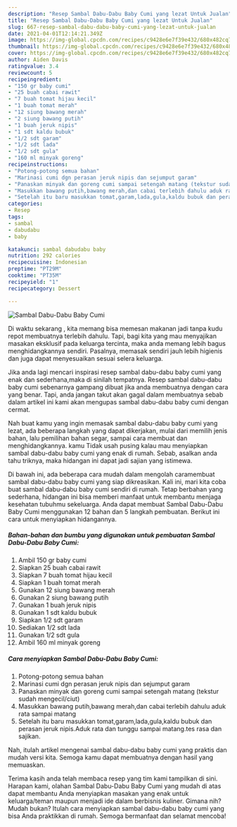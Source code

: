 ```yaml
---
description: "Resep Sambal Dabu-Dabu Baby Cumi yang lezat Untuk Jualan"
title: "Resep Sambal Dabu-Dabu Baby Cumi yang lezat Untuk Jualan"
slug: 667-resep-sambal-dabu-dabu-baby-cumi-yang-lezat-untuk-jualan
date: 2021-04-01T12:14:21.349Z
image: https://img-global.cpcdn.com/recipes/c9428e6e7f39e432/680x482cq70/sambal-dabu-dabu-baby-cumi-foto-resep-utama.jpg
thumbnail: https://img-global.cpcdn.com/recipes/c9428e6e7f39e432/680x482cq70/sambal-dabu-dabu-baby-cumi-foto-resep-utama.jpg
cover: https://img-global.cpcdn.com/recipes/c9428e6e7f39e432/680x482cq70/sambal-dabu-dabu-baby-cumi-foto-resep-utama.jpg
author: Aiden Davis
ratingvalue: 3.4
reviewcount: 5
recipeingredient:
- "150 gr baby cumi"
- "25 buah cabai rawit"
- "7 buah tomat hijau kecil"
- "1 buah tomat merah"
- "12 siung bawang merah"
- "2 siung bawang putih"
- "1 buah jeruk nipis"
- "1 sdt kaldu bubuk"
- "1/2 sdt garam"
- "1/2 sdt lada"
- "1/2 sdt gula"
- "160 ml minyak goreng"
recipeinstructions:
- "Potong-potong semua bahan"
- "Marinasi cumi dgn perasan jeruk nipis dan sejumput garam"
- "Panaskan minyak dan goreng cumi sampai setengah matang (tekstur sudah mengecil/ciut)"
- "Masukkan bawang putih,bawang merah,dan cabai terlebih dahulu aduk rata sampai matang"
- "Setelah itu baru masukkan tomat,garam,lada,gula,kaldu bubuk dan perasan jeruk nipis.Aduk rata dan tunggu sampai matang.tes rasa dan sajikan."
categories:
- Resep
tags:
- sambal
- dabudabu
- baby

katakunci: sambal dabudabu baby 
nutrition: 292 calories
recipecuisine: Indonesian
preptime: "PT29M"
cooktime: "PT35M"
recipeyield: "1"
recipecategory: Dessert

---
```



![Sambal Dabu-Dabu Baby Cumi](https://img-global.cpcdn.com/recipes/c9428e6e7f39e432/680x482cq70/sambal-dabu-dabu-baby-cumi-foto-resep-utama.jpg)

Di waktu  sekarang , kita memang bisa memesan makanan jadi tanpa kudu repot membuatnya terlebih dahulu. Tapi, bagi kita yang mau menyajikan masakan eksklusif pada keluarga tercinta, maka anda memang lebih bagus menghidangkannya sendiri. Pasalnya, memasak sendiri jauh lebih higienis dan juga dapat menyesuaikan sesuai selera keluarga.

Jika anda lagi mencari inspirasi resep sambal dabu-dabu baby cumi yang enak dan sederhana,maka di sinilah tempatnya. Resep sambal dabu-dabu baby cumi  sebenarnya gampang dibuat jika anda membuatnya dengan cara yang benar. Tapi, anda jangan takut akan gagal dalam membuatnya 
sebab dalam artikel ini kami akan mengupas sambal dabu-dabu baby cumi dengan cermat.  



Nah buat kamu yang ingin memasak sambal dabu-dabu baby cumi yang lezat, ada beberapa langkah yang dapat dikerjakan, mulai dari memilih jenis bahan, lalu pemilihan bahan segar, sampai cara membuat dan menghidangkannya. kamu Tidak usah pusing kalau mau menyiapkan sambal dabu-dabu baby cumi yang enak di rumah. Sebab, asalkan anda  tahu triknya, maka hidangan ini dapat jadi sajian yang istimewa.

Di bawah ini, ada beberapa cara mudah dalam mengolah caramembuat sambal dabu-dabu baby cumi yang siap dikreasikan. Kali ini, mari kita coba buat sambal dabu-dabu baby cumi sendiri di rumah. Tetap berbahan yang sederhana, hidangan ini bisa memberi manfaat untuk membantu menjaga kesehatan tubuhmu sekeluarga. Anda dapat membuat Sambal Dabu-Dabu Baby Cumi menggunakan 12 bahan dan 5 langkah pembuatan. Berikut ini cara untuk menyiapkan hidangannya.

<!--inarticleads1-->

##### Bahan-bahan dan bumbu yang digunakan untuk pembuatan Sambal Dabu-Dabu Baby Cumi:

1. Ambil 150 gr baby cumi
1. Siapkan 25 buah cabai rawit
1. Siapkan 7 buah tomat hijau kecil
1. Siapkan 1 buah tomat merah
1. Gunakan 12 siung bawang merah
1. Gunakan 2 siung bawang putih
1. Gunakan 1 buah jeruk nipis
1. Gunakan 1 sdt kaldu bubuk
1. Siapkan 1/2 sdt garam
1. Sediakan 1/2 sdt lada
1. Gunakan 1/2 sdt gula
1. Ambil 160 ml minyak goreng




<!--inarticleads2-->

##### Cara menyiapkan Sambal Dabu-Dabu Baby Cumi:

1. Potong-potong semua bahan
1. Marinasi cumi dgn perasan jeruk nipis dan sejumput garam
1. Panaskan minyak dan goreng cumi sampai setengah matang (tekstur sudah mengecil/ciut)
1. Masukkan bawang putih,bawang merah,dan cabai terlebih dahulu aduk rata sampai matang
1. Setelah itu baru masukkan tomat,garam,lada,gula,kaldu bubuk dan perasan jeruk nipis.Aduk rata dan tunggu sampai matang.tes rasa dan sajikan.




Nah, itulah artikel mengenai  sambal dabu-dabu baby cumi  yang praktis dan mudah versi kita. Semoga kamu dapat membuatnya dengan hasil yang memuaskan. 

Terima kasih anda telah membaca resep yang tim kami tampilkan di sini. Harapan kami, olahan  Sambal Dabu-Dabu Baby Cumi yang mudah di atas dapat membantu Anda menyiapkan masakan yang enak untuk keluarga/teman maupun menjadi ide dalam berbisnis kuliner. Gimana nih? Mudah bukan? Itulah cara menyiapkan sambal dabu-dabu baby cumi yang bisa Anda praktikkan di rumah. Semoga bermanfaat dan selamat mencoba!

